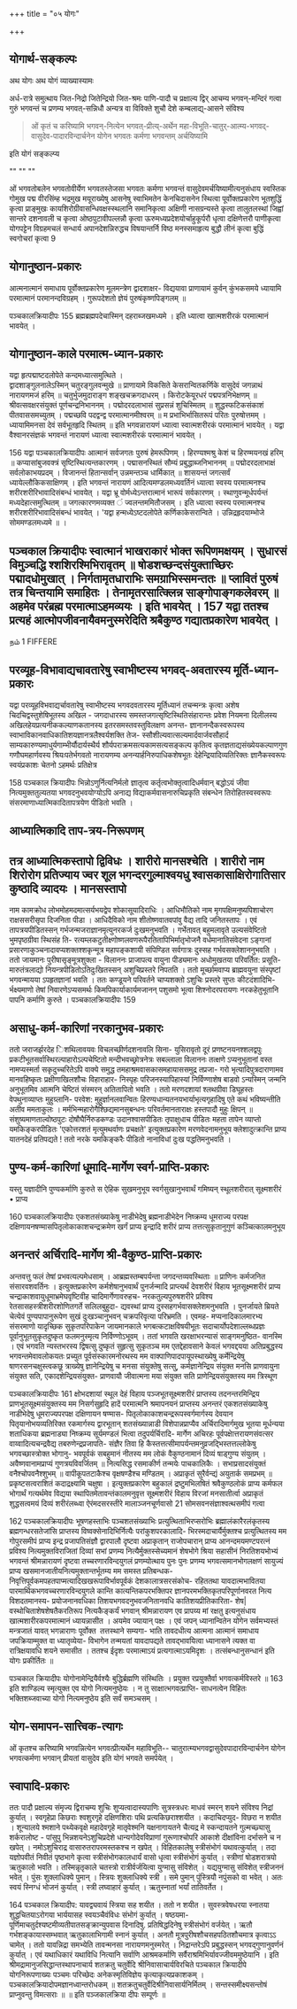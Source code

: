 +++
title = "०५ योगः"

+++
## योगार्थ-सङ्कल्पः

अथ योगः 
अथ योगं व्याख्यास्यामः 

अर्ध-रात्रे समुत्थाय जित-निद्रो जितेन्द्रियो जित-श्रमः पाणि-पादौ च प्रक्षाल्य द्विर् आचम्य भगवन्-मन्दिरं गत्वा गुरुं भगवन्तं च प्रणम्य भगवत्-सन्निधौ अन्यत्र वा विविक्ते शुचौ देशे कम्बलाद्य्-आसने संविश्य 

> ओं कृतं च करिष्यामि भगवन्-नित्येन भगवत्-प्रीत्य्-अर्थेन महा-विभूति-चातुर्-आत्म्य-भगवद्-वासुदेव-पादारविन्दार्चनेन योगेन भगवतः कर्मणा भगवन्तम् अर्चयिष्यामि 

इति योगं सङ्कल्प्य 

""
""
""

ओं भगवतोबलेन भगवतोवीर्येण भगवतस्तेजसा भगवतः कर्मणा भगवन्तं वासुदेवमर्चयिष्यामीत्यनुसंधाय स्वस्तिक गोमुख पद्म वीरसिंम्ह भद्रमुख मयूराख्येषु आसनेषु स्वाभिमतेन केनचिदासनेन स्थित्वा पूर्वोक्तप्रकारेण भूतशुद्धिं कृत्वा प्राङ्मुखः कायशिरोग्रीवासन्धिवक्षस्स्थलानि समानिकृत्वा अक्षिणी नासग्रन्यस्ते कृत्वा तालुतलस्थां जिह्वां सान्तरे दशनावली च कृत्वा ओष्ठपुटावीपल्लन्नौ कृत्वा ऊरुमध्यप्रदेशयोर्चाहुकूर्परौ धृत्वा दक्षिणेत्तरौ पाणीकृत्वा योगपट्टेन विग्रहमचलं सन्धार्य अपानदेशन्निरुद्धच विषयान्तर्नि विष्ठ मनस्समाहृत्य बुद्धौ लीनं कृत्वा बुद्धिं स्वगोचरां कृत्वा 
9 

## योगानुष्ठान-प्रकारः

आत्मनात्मानं समाधाय पूर्वोक्तप्रकारेण मूलमन्त्रेण द्वादशाक्षर- विद्ययावा प्राणायामं कुर्वन् कुंभकसमये 
ध्यायामि परमात्मानं परमानन्दविग्रहम् । गुरूपदेशतो ज्ञेयं पुरुषंकृष्णपिङ्गलम् ॥ 
 
पञ्चकालक्रियादीपः 
155 
ब्रह्मब्रह्मपदेचास्मिन् दहराब्जखमध्यमे । 
इति ध्यात्वा खात्मशरीरकं परमात्मानं भावयेत् । 


## योगानुष्ठान-काले परमात्म-ध्यान-प्रकारः

यद्वा हृत्पद्माष्टदलोपेते कन्दमध्यात्समुत्थिते ।  
द्वादशाङ्गुलनालेऽस्मिन् चतुरङ्गुलवन्मुखे ॥ 
प्राणायामे विकसिते केसरान्वितकर्णिके वासुदेवं जगन्नाथं नारायणमजं हरिम् ॥ 
चतुर्भुजमुदाराङ्ग शङ्खचक्रगदाधरम् । किरोटकेयूरधरं पद्मपत्रनिभेक्षणम् ॥ 
श्रीवत्सवक्षरसंयुक्तं पूर्णचन्द्रनिभाननम् । पद्मोदरदलाभासं सुप्रसन्नं शुचिस्मितम् ॥ 
शुद्धस्फटिकसंकाशं पीतवाससमच्युतम् । पद्मच्छवि पदद्वन्द्व परमात्मानमीश्वरम् ॥ 
म 
प्रभाभिर्भासितरूपं परितः पुरुषोत्तमम् । ध्यायामिमनसा देवं सर्वभूतहृदि स्थितम् ॥ 
इति भगवन्नारायणं ध्यात्वा स्वात्मशरीरकं परमात्मानं भावयेत् । यद्वा वैश्वानरसंज्ञकं भगवन्तं नारायणं ध्यात्वा स्वात्मशरीरकं परमात्मानं भावयेत् । 
 
156 
यद्वा 
पञ्चकालक्रियादीपः 
आत्मानं सर्वजगतः पुरुषं हेमरूपिणम् । 
हिरण्यश्मश्रु केशं च हिरण्मयनखं हरिम् ॥ 
कप्यासांबुजवक्त्रं सृष्टिस्थित्यन्तकारणम् । 
पद्मासनस्थितं सौम्यं प्रबुद्धाब्जनिभाननम् ॥ 
पद्मोदरदलाभाक्षं सर्वलोकाभयप्रदम् । 
विजानन्तं हितान्सर्वान् उन्नमन्तञ्च धार्मिकात् ॥ 
शासयन्तं जगत्सर्वं ध्यायेल्लौकिकसाक्षिणम् । 
इति भगवन्तं नारायणं आदित्यमण्डलमध्यवर्तिनं ध्यात्वा स्वस्य परमात्मनश्च शरीरशरीरिभावादिसंबन्धं भावयेत् । 
यद्वा 
भ्रू वोर्मध्येऽन्तरात्मानं भारूपं सर्वकारणम् । 
स्थाणुवन्मूर्धपर्यन्तं मध्यदेहात्समुत्थितम् ॥ 
जगत्कारणमव्यक्त ं ज्वलन्तममितौजसम् । 
इति ध्यात्वा स्वस्य परमात्मनश्च शरीरशरीरिभावादिसंबन्धं भावयेत् । 
'यद्वा 
हन्मध्येऽष्टदलोपेते कर्णिकाकेसरान्विते । 
उन्निद्रहृदयाम्भोजे सोममण्डलमध्यमे ॥ 
। 
 
पञ्चकाल क्रियादीपः 
स्वात्मानं भाखराकारं भोक्त रूपिणमक्षयम् । सुधारसं विमुञ्चद्धि श्शशिरश्मिभिरावृतम् ॥ 
षोडशच्छन्दसंयुक्ताच्छिरः पद्मादधोमुखात् । निर्गतामृतधाराभिः समग्राभिस्समन्ततः ॥ 
प्लावितं पुरुषं तत्र चिन्तयामि समाहितः । तेनामृतरसात्क्लिन्न साङ्गोपाङ्गकलेवरम् ॥ 
अहमेव परंब्रह्म परमात्माऽहमव्ययः । 
इति भावयेत् । 
157 
यद्वा ततश्च प्रत्यहं आत्मोपजीवनायैवमनुस्मरेदिति श्रबैकुण्ठ गद्यातप्रकारेण भावयेत् । 
- 
நம் 1 FIFFERE 

## परव्यूह-विभावाद्यचावतारेषु स्वाभीष्टस्य भगवद्-अवतारस्य मूर्ति-ध्यान-प्रकारः

यद्वा परव्यूहविभवाद्यर्चावतारेषु स्वाभीष्टस्य भगवदवतारस्य मूर्तिध्यानं तचन्मन्त्रः कृत्वा अशेष चिदचिद्वस्तुशेषिभूतस्य अखिल - 
जगदाधारस्य 
समस्तजगत्सृष्टिस्थितिसंहारान्तः प्रवेश नियमना दिलीलस्य 
अखिलहेयप्रत्यनीककल्याणकतानस्य इतरसमस्तवस्तुविलक्षण 
अनन्त- 
ज्ञानानन्दैकस्वरूपस्य स्वाभाविकानवाधिकातिशयज्ञानत्रलैश्वर्यशक्ति तेज- 
स्सौशील्यवात्सल्यमार्दवार्जवसौहार्द साम्यकारुण्यमाधुर्यगाम्भीर्यौदार्यस्थैर्य शौर्यपराक्रमसत्यकामसत्यसङ्कल्प कृतित्व कृतज्ञताद्यसंख्येयकल्पाणगुण गणौघमहार्णवस्य श्रियःपतेर्भगवतो नारायणम्य अनन्यार्हनिरुपाधिकशेषभूतः देहेन्द्रियादिव्यतिरिक्तः ज्ञानैकस्वरूपः स्वयंप्रकाशः चेतनो ऽहमर्थः प्रतिक्षेत्र 
 
158 
पञ्चकाल क्रियादीपः 
भिन्नोऽणुर्नित्यनिर्मलो ज्ञातृत्व कर्तृत्वभोक्तृत्वादिधर्मवान् बद्धोऽयं जीवा नित्यमुक्ततुल्यतया भगवदनुभवयोग्योऽपि अनाद्य विद्याकर्मवासनारुचिप्रकृति संबन्धेन तिरोहितस्वस्वरूपः संसरमाणाध्यात्मिकादितापत्रयेण पीडितो भवति । 

## आध्यात्मिकादि ताप-त्रय-निरूपणम्

तत्र आध्यात्मिकस्तापो द्विविधः । शारीरो मानसश्चेति । शारीरो नाम शिरोरोग प्रतिज्याय ज्वर शूल भगन्दरगुल्माश्वयधु श्वासकासाक्षिरोगातिसार कुष्ठादि व्यादयः । 
मानसस्तापो 
- 
नाम कामक्रोध लोभमोहमदमात्सर्यभयद्वेप शोकासूयादिराधिः । आधिभौतिको नाम मृगपक्षिमनुष्यपिशाचोरग राक्षससरीसृपा दिजनिता पीडा । आधिदैविको नाम शीतोष्णवातवपांवु वैद्य तादि जनितस्तापः । एवं तापत्रयपीडितस्सन् गर्भजन्मजराज्ञानमृत्युनरकर्ज दुःखमनुभवति । गर्भेतावत् बहुमलावृते उल्यसंवेष्टितो भुमपृष्ठग्रीवा स्थिसंह ति- रत्यम्लकटुतीक्ष्णोष्णलवणरूपैरतितापिभिर्मातृभोजनै वर्धमानातिसंवेदना ऽङ्गानां प्रसारणाकुञ्चनादावप्यशक्तश्शकृन्मूत्र महापङ्कशायी संपिण्डित सर्वगात्रः 
दुस्सह गर्भवसक्लेशाननुभवति । ततो जायमानः पुरीषासृङ्मूत्रशुक्ला - विलाननः प्राजापत्य वायुना पीड्यमानः अधोमुखतया परिवर्तित: प्रसूति- मारुतंत्रलाद्यो नियन्त्रपीडितोऽतिदुःखितस्सन् अशुचिप्रस्तरे निपतति । ततो मूर्च्छामवाप्य ब्राह्मवयुना संस्पृष्टां भगवन्मायया ऽपहृतज्ञानां भवति । ततः कण्डूयने परिवर्तने चाप्यशक्तो ऽशुचिः प्रस्तरे सुप्तः कीटदंशादिभि- र्भक्ष्यमाणो तेषां निवारणेऽप्यसमर्थः किमपिकार्याकार्यमजानन् पशुसमो भूत्वा शिश्नोदरपरायणः नरकहेतुभूतानि पापनि कर्माणि कुरुते । 
पञ्चकालक्रियादीपः 
159 

## असाधु-कर्म-कारिणां नरकानुभव-प्रकारः

ततो जराजर्झरदेह ‍िशथिलावयवः विचलच्छीर्णदशनावलि सिना- युसिरावृतो दूरं प्रणष्टनयनश्शलद्वपुः प्रकटीभूतसर्वास्थिरल्पाहारोऽल्पचेष्टितो मन्दीभवच्छ्रोत्रनेत्रः सबल्लाला विलाननः तत्क्षणे ऽप्यनुभूतानां वस्त नामप्यस्मर्ता सकृदुच्चरितेऽपि वाक्ये समुद्ध तमहाश्रमवासकासमहायाससमुद्र तप्रजा- गरो भृत्यादिपुत्रदाराणामव मानवहिष्कृतः प्रक्षीणाखिलशौचः विहाराहार- निस्पृहः परिजनस्यापिहास्यां निर्विण्णाशेष बाडवो ऽन्यस्मिन् जन्मनि अनुभूतमिव आत्मनि चेष्टितं संस्मरन् अतितापितो भवति । 
ततो मरणदशायां श्लथग्रीवा डिघूहस्तः वेपथुनाव्याप्तः मुहुग्र्लानि- परवेश: मुहुर्ज्ञानलवान्वितः हिरण्यधान्यतनयभार्याभृत्यगृहादिषु एते कथं भविष्यन्तीति अतीव ममताकुलः । 
मर्मभिन्महारोगैश्छिद्यमानसुबन्धनः परिवर्तमानताराक्षः हस्तपादौ मुहुः क्षिपन् ॥ 
संशुष्यमाणताल्वोष्ठपुटः दोषौघैर्निरुडकण्डः 
उदानश्वासपीडितः तृपाक्षुधाच पीडितः महता तापेन व्याप्तो यमकिङ्करपीडितः 'एकोत्तरशतं मृत्युमथर्वाणः प्रचक्षते' इत्युक्तप्रकारेण मरणवेदनामनुभूय क्लेशादुत्क्रान्ति प्राप्य यातनदेहं प्रतिपद्यते ! ततो नरके यमकिङ्करैः पीडितो नानाविधां दुःख पद्धतिमनुभवति । 

## पुण्य-कर्म-कारिणां धूमादि-मार्गेण स्वर्ग-प्राप्ति-प्रकारः

यस्तु यज्ञादीनि पुण्यकर्माणि कुरुते स ऐहिक सुखमनुभूय स्वर्गसुखानुभवार्थं गमिष्यन् स्थूलशरीरात् सूक्ष्मशरीरं • प्राप्य 
 
160 
पञ्चकालक्रियादीपः 
एकशतसंख्याकेषु नाडीभेदेषु ब्रह्मनाडीभेदेन निष्क्रम्य धूमराज्य परपक्ष दक्षिणायनषण्मासपितृलोकाकाशचन्द्रक्रमेण खर्गं प्राप्य इन्द्रादि शरीरं 
प्राप्य तत्तत्सुकृतानुगुणं कञ्चित्कालमनुभूय 

## अनन्तरं अर्चिरादि-मार्गेण श्री-वैकुण्ठ-प्राप्ति-प्रकारः

अन्तवत्तु फलं तेषां प्रभवत्यल्पमेधसाम् । आब्रह्मस्तम्बपर्यन्ता जगदन्तव्यवस्थिताः ॥ 
प्राणिनः कर्मजनित संसारवशवर्तिनः । 
इत्युक्तप्रकारेण कर्मशेषानुभवार्थं पुनर्जन्मादि प्राप्त्यर्थं देवशरीरं विहाय भूतसूक्ष्मशरीरं प्राप्य चन्द्राकाशवायुधूमाभ्रमेघवृष्टिवीह चादिमार्गेणावरुहच- नरकतुल्यपुरुषशरीरे प्रविश्य रेतसासहस्त्रीशरीरशोणितगर्ते सलिलबुहुदा- द्यवस्थां प्राप्य दुस्सहगर्भवासक्लेशमनुभवति । पुनर्जायते म्रियते चेत्येवं पुण्यपापानुरूपेण सुखं दुःखञ्चानुभवन् चक्रपरिवृत्या परिभ्रमति । एवमह- मप्यनादिकालमारभ्य संसरमाणो यादृच्छिक सुकृतपरिपाकेन जायमानकाले भगबत्कटाक्षविषयीभूतः सदाचार्योपदेशाल्लब्धप्रज्ञः पूर्वानुभूतसुकृतदुष्कृत फलमनुस्मृत्य निर्विण्णोऽभूवम् । ततां भगवति खरक्षाभरन्यासं साङ्गमनुष्ठित- वानस्मि । एवं भगवति न्यस्तभरस्य द्विषत्सु दुष्कृतं सुहृत्सु सुकृतञ्च मम एतद्देहावसाने केवलं भगवद्दयया अतिप्रबुद्धस्य भगवन्तमेवावलोकयतः प्रच्युत पूर्वसंस्कारमनोरथस्य मम वाक्पाणिपादपायूपस्थाख्येषु कर्मेन्द्रियेषु षाणरसनचक्षुस्त्वकछू त्राख्येषु ज्ञानेन्द्रियेषु च मनसा संयुक्तेषु सत्सु, कर्मज्ञानेन्द्रिय संयुक्त मनसि प्राणवायुना संयुक्त सति, एकादशेन्द्रियसंयुक्त- प्राणवायौ जीवात्मना मया संयुक्त सति प्राणेन्द्रियसंयुक्तस्य मम त्रिस्थूण 
 
पञ्चकालक्रियादीपः 
161 
क्षोभदशायां स्थूल देहं विहाय पञ्जभूतसूक्ष्मशरीरं प्राप्तस्य तदनन्तरमिन्द्रिय प्राणभूतसूक्ष्मसंयुक्तस्य मम निसर्गसुहृदि हादें परमात्मनि श्रमापनयनं प्राप्तस्य अनन्तरं एकशतसंख्याकेषु नाडीभेदेषु धूमराज्यपरपक्ष दक्षिणायन षण्मास- पितृलोकाकाशचन्द्ररूपस्वर्गमार्गस्य देवयान पितृयानोभयव्यतिरिक्त रकमार्गस्य द्वारभूतान् शतसंख्यान्नाडी विशेपान्नप्राप्यैव 
अर्चिरादिमार्गमुख भूतया 
मूर्धन्यया शताधिकया ब्रह्मनाड्या निष्क्रम्य सूर्यमण्डलं भित्वा तदुपर्यर्चिरादि- मार्गेण अचिरहः पूर्वपक्षेात्तरायणसंवत्सर वाय्वादित्यचन्द्रवैद्य तबरुणेन्द्रप्रजापति- संज्ञैर तिवा हि कैस्तत्तत्सीमापर्यन्तमनुव्रजद्भिस्तत्तल्लोकेषु भगवच्छास्त्रोक्त भोगानु- भवपूर्वकं सबहुमानं नीतस्य मम 
लोकं वैकुण्ठनामानं दिव्यं षाड्गुण्य संयुतम् । अवैष्णवानामप्राप्यं गुणत्रयविवर्जितम् ॥ 
नित्यसिद्ध रसमाकीर्ण तन्मयेः पाचकालिकैः । सभाप्रसादसंयुक्तं वनैश्चोपवनैश्शुभम् ॥ 
वापीकूपतटाकैश्च वृक्षषण्डैश्च मण्डितम् । अप्राकृतं सुरैर्वन्द्यं अयुतार्क समप्रभम् ॥ 
प्रकृष्टसत्वराशितं कदाद्रक्ष्यामि चक्षुषा । 
इत्युक्तप्रकारेण बहुकालं द्रष्टुमभिलषितं श्रवैकुण्ठलोकं प्राप्य कर्मफल भोगार्थं गत्यर्थमेव विद्यया स्थापितमेतावन्तंकालमनुवृत्त सूक्ष्मशरीरं विहाय विरजां मनसातीर्त्वा अप्राकृतं शुद्धसत्वमयं दिव्यं शरीरंलब्ध्वा ऐरंमदसरस्तीरे 
मालाञ्जनचूर्णवासो 
21 
सोमसवनसंज्ञाश्वत्थसमीपं गत्वा 
 
162 
पञ्चकालक्रियादीपः 
भूषणहस्ताभिः पञ्चशतसंख्याभिः प्रत्युत्थिताभिरप्सरोभिः ब्रह्मालंकारैरलंकृतस्य ब्रह्मगन्धरसतेजांसि प्राप्तस्य विष्वक्सेनादिभिर्नित्यैः परांकुशपरकालादि- भिरस्मदाचार्यैर्मुक्तश्च प्रत्युत्थितस्य मम गोपुरसमीपं प्राप्य इन्द्र प्रजापतिसंज्ञौ द्वारपालौ दृष्टवा अप्राकृतान् राजोपचारान् प्राप्य आनन्दमयमण्टपरत्नं प्रविश्य नित्यमुक्तविराजितां दिव्यां सभां प्रणम्य नित्यैर्मुक्तस्सेच्यमानं शेषभोगे श्रिया सहासीनं निरतिशयभोभ्यं भगवन्तं श्रीमन्नारायणं दृष्टवा तच्चरणारविन्दयुगलं प्रणम्योत्थाय पुनः पुनः प्रणम्य भगवत्समानभोगलक्षणं सायुज्यं प्राप्य खसमानजातीयनित्यमुक्तान्तर्भूतम्य मम समस्त प्रतिबन्धक- निवृत्तिपूर्वकमपहतपाप्मत्यादिखखरूपाविर्भावपूर्वकं देशकालात्रसरसंकोच- रहिततथा यावदात्मभावितया पारमार्थिकभगवच्चरणारविन्दयुगले कान्ति कात्यन्तिकपरभक्तिपर ज्ञानपरमभक्तिकृतपरिपूर्णानवरत नित्य विशदतमानस्य- प्रयोजनानवधिका तिशयभगवदनुभवजनितानवधि कातिशयप्रीतिकारिता- शेष|वस्थोचिताशेषशेषतैकरतिरूप नित्यकैङ्कर्यं 
भगवान् 
श्रीमन्नारायण एव प्रापय्य मां रक्षतु इत्यनुसंधाय खात्मशारीरकपरमात्मानं ध्यायन्नासीत । अयमेव ज्यायान् पक्षः । एवं जपन् ध्यानान्वितेन योगेन सर्वमभ्यस्तं मन्त्रजातं यावत् भगन्नाराणः पूर्वोक्त` `तत्तस्थाने सम्यगा- भाति तावदधीत्य आत्मना आत्मानं समाधाय जपक्रियाम्मुक्त वा ध्यातृव्येया- विभागेन तन्मयतां यावदापद्यते तावद्भावयित्वा ध्यानासने त्यक्त वा रात्रिक्षयावधि शयने समासीत । 
ततश्च 
ईदृशः परमात्माऽयं प्रत्यगात्माऽयमिदृशः । तत्संबन्धानुसन्धानं इति योगः प्रकीर्तितः ॥ 
 
पञ्चकाल क्रियादीपः 
योगोनामेन्द्रियैर्वश्यैः बुद्धिर्ब्रह्मणि संस्थितिः । प्रयुक्त रप्रयुक्तैर्वा भगवत्कर्मविस्तरे ॥ 
163 
इति शाण्डिल्य स्मृत्युक्त एव योगो नित्यमनुष्ठेयः । न तु साक्षात्भगवत्प्राप्ति- साधनत्वेन विहितः भक्तिशब्जवाच्या योगो नित्यमनुष्ठेय इति सर्वं समञ्चसम् । 

## योग-समापन-सात्त्विक-त्यागः

ओं कृतश्च करिष्यामि भगवन्नित्येन भगवत्प्रीत्यर्थेन महाविभूति-- चातुरात्म्यभगवद्वासुदेवपादारविन्दार्चनेन योगेन भगवत्कर्मणा भगवान् प्रीयतां वासुदेव इति योगं भगवते समर्पयेत् । 

## स्वापादि-प्रकारः

ततः पादौ प्रक्षाल्य संमृज्य द्विराचम्य शुचिः शुप्यत्वादास्यपाणिः सुत्रस्त्रधरः माधवं स्मरन् शयने संविश्य निद्रां कुर्यात् । स्वगृहेप्रा किछराः श्वशुरगृहे दक्षिणशिराः पथि प्रत्यकिछराश्शयीत । कदाचिदप्युद- विछरा न शयीत । शून्यालये श्मशाने पथ्येकवृक्षे महादेवगृहे मातृवेश्मनि यक्षनागायतने चैत्यद्र मे स्कन्दायतने गुल्मच्छ्यासु शर्करालोष्ट - पांसुपु भिन्नशयनेऽशुचिप्रदेशे धान्यगोदेवविप्राणां गुरूणाश्चोपरि आकाशे दीक्षांविना दर्भासने च न खपेत् । 
नमोऽशुचिराद्र वासारुतरापरमस्तकश्च न खपेत् । विहितकालेषु स्त्रीसंभोगं यथावत्कुर्यात् । तदा यज्ञोपवीतं निवीतं पृष्ठभागे कृत्वा स्त्रीसंभोगकालधार्यं वासो धृत्वा स्त्रीसंभोगं कुर्यात् । स्त्रीणां षोडशरात्रयो ऋतुकालो भवति । तस्मिन्नृतृकाले चतस्त्रो रात्रीर्वर्जयित्वा युग्मासु संविशेत् । यद्ययुग्मासु संविशेत् स्त्रीजननं भवेत् । पुंसः शुक्लाधिक्ये पुमान् । स्त्रियः शुक्लाधिक्ये स्त्री । समे पुमान् पुंस्त्रियौ नपुंसको वा भवेत् । अतः स्वयं स्निग्धं भोजनं कुर्यात् । स्त्री लघ्वाहारं कुर्यात् । ऋतुस्नातां भर्यां तातिवर्तेत । 
 
164 
पञ्चकाल क्रियादीप: 
यावद्व्यवायं स्त्रिया सह शयीत । ततो न शयीत । सुवस्त्रवेषधरया स्नातया शुद्धचितयाऽरोगया भार्ययासह स्वयञ्चैवंविधः संभोगं कुर्यात् । षष्ठयमा- पूर्णिमाचतुर्दश्यष्टमीव्यतीपातसङ्क्रान्युपवास दिनादिषु. प्रतिषिद्धदिनेषु स्त्रीसंभोगं वर्जयेत् । 
ऋतौ गर्भशङ्कायास्सम्भवात् ऋतुकालाभिगामी स्नानं कुर्यात् । अनतौ मूत्रपुरीषशौचसहपठितशौचमात्र कृत्वाऽऽ चामेत् । ततो यावन्निद्रा समभ्येति तावन्मनसा नारायणमनुस्मरेत् । निद्रान्तरेऽपि प्रबुद्धस्सन् भगवद्गुणानुवर्णनं कुर्यात् । एवं यथाधिकारं यथाविधि नित्यानि सर्वाणि आश्रमकर्माणि सर्वैराश्रमिभिर्यावज्जीवममुष्ठेयानि । 
इति श्रीमद्रामानुजसिद्धान्तस्थापनाचार्य शतक्रतु चतुर्वेदि श्रीनिवासाचार्यविरचिते 
पञ्चकाल क्रियादीपे योगनिरूपणाख्यः 
पञ्चमः परिच्छेदः 
अनेकस्मृतिविज्ञेय कृत्याकृत्यप्रकाशकम् । पञ्चकालक्रियादोपमज्ञानध्वान्तरोधकम् ॥ शतक्रतुचतुर्वेदिश्रीनिवासार्यनिर्मितम् । सन्तस्समीक्ष्यसन्तोषं प्राप्नुवन्तु विमत्सराः ॥ 
॥ इति पञ्जकालक्रिया दीपः सम्पूर्णः ॥ 
